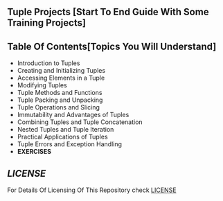 ## Tuple Projects [Start To End Guide With Some Training Projects] 

## Table Of Contents[Topics You Will Understand]
-  Introduction to Tuples
- Creating and Initializing Tuples
- Accessing Elements in a Tuple
- Modifying Tuples
- Tuple Methods and Functions
- Tuple Packing and Unpacking
- Tuple Operations and Slicing
- Immutability and Advantages of Tuples
- Combining Tuples and Tuple Concatenation
- Nested Tuples and Tuple Iteration
- Practical Applications of Tuples
- Tuple Errors and Exception Handling
- **EXERCISES**



## *LICENSE*
For Details Of Licensing Of This Repository check [LICENSE](https://github.com/DhyaanKanoja11/Tuples-Projects/blob/main/LICENSE.md)
